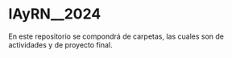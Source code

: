 # IAyRN__2024
En este repositorio se compondrá de carpetas, las cuales son de actividades y de proyecto final.
